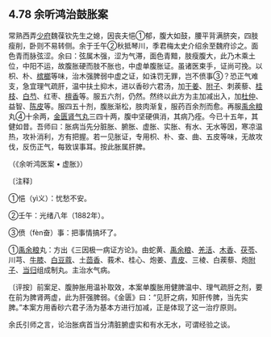 ## 4.78 余听鸿治鼓胀案

常熟西弄[少府](https://www.gmzyjc.com/read/zjs/zjs3.1.4-6-0.0.2.3.8.md)魏葆钦先生之媳，因丧夫悒①郁，腹大如鼓，腰平背满脐突，四肢瘦削，卧则不易转侧。余于壬午②秋抵琴川，季君梅太史介绍余至魏府诊之。面色青而脉弦涩。余曰：弦属木强，涩为气滞，面色青黯，肢瘦腹大，此乃木乘土位，中阳不运，故腹胀硬而肢不胀也，中虚单腹胀证。虽诸医束手，证尚可挽。以枳、朴、[槟榔](https://www.gmzyjc.com/read/bc/bc15-0.0.2.0.0.md)等味，治木强脾弱中虚之证，如诛罚无罪，岂不偾事③？恐正气难支，急宜理气疏肝，温中扶土抑木，进以香砂六君汤，加[干姜](https://www.gmzyjc.com/read/bc/bc07-0.4.0.0.0.md)、[附子](https://www.gmzyjc.com/read/bc/bc07-0.1.0.0.0.md)、刺蒺藜、[桂枝](https://www.gmzyjc.com/read/bc/bc01-1.1.2.0.0.md)、[白芍](https://www.gmzyjc.com/read/bc/bc17-0.3.4.0.0.md)、红枣、[檀香](https://www.gmzyjc.com/read/bc/bc11-0.0.10.0.0.md)等。服五六剂，仍然。然终以此方为主加减出入，加[杜仲](https://www.gmzyjc.com/read/bc/bc17-0.2.10.0.0.md)、益智、[陈皮](https://www.gmzyjc.com/read/bc/bc11-0.0.1.0.0.md)等。服四五十剂，腹胀渐松，肢肉渐复，服药百余剂而愈。再服[禹余粮](https://www.gmzyjc.com/read/bc/bc18-0.0.9.0.0.md)丸④十余两，[金匮肾气丸](https://www.gmzyjc.com/read/fjx/fjx07-0.10.0.0.0.md)三四十两，腹中坚硬俱消，其病乃痊。今已十五年，其健如昔。吾师曰：胀病当先分脏胀、腑胀、虚胀、实胀、有水、无水等因，寒凉温热，攻补消利，方有把握。若一见胀证，专用枳、朴、查、曲、五皮等味，无故攻伐，反伤正气，每致误事耳。按此胀属肝脾。

（《余听鸿医案 • 虚胀》）

〔注释〕

①悒（yì义）：忧愁不安。

②壬午：光绪八年（1882年）。

③偾（fèn奋）事：把事情搞坏了。

①[禹余粮](https://www.gmzyjc.com/read/bc/bc18-0.0.9.0.0.md)丸：方出《三因极一病证方论》。由蛇黄、[禹余粮](https://www.gmzyjc.com/read/bc/bc18-0.0.9.0.0.md)、[羌活](https://www.gmzyjc.com/read/bc/bc01-1.1.6.0.0.md)、[木香](https://www.gmzyjc.com/read/bc/bc11-0.0.5.0.0.md)、[茯苓](https://www.gmzyjc.com/read/bc/bc05-0.0.1.0.0.md)、川芎、[牛膝](https://www.gmzyjc.com/read/bc/bc12-0.0.21.0.0.md)、[白豆蔻](https://www.gmzyjc.com/read/bc/bc04-0.0.5.0.0.md)、土[茴香](https://www.gmzyjc.com/read/bc/bc07-0.9.0.0.0.md)、莪术、桂心、炮姜、[青皮](https://www.gmzyjc.com/read/bc/bc11-0.0.2.0.0.md)、三棱、白蒺藜、炮[附子](https://www.gmzyjc.com/read/bc/bc07-0.1.0.0.0.md)、[当归](https://www.gmzyjc.com/read/bc/bc17-0.3.3.0.0.md)组成制丸。主治水气病。

〔评按〕前案足、腹肿胀用温补取效，本案单腹胀用健脾温中、理气疏肝之剂，要在前为脾肾两虚，此为肝强脾弱。《金匮》曰：“见肝之病，知肝传脾，当先实脾。”本案方用香砂六君子汤为基本方进行加减，正是体现了这一治疗原则。

余氏引师之言，论治胀病首当分清脏腑虚实和有水无水，可谓经验之谈。
